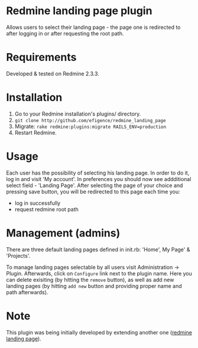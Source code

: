 # Redmine landing page plugin

Allows users to select their landing page - the page one is redirected to after logging in or after requesting the root path.

# Requirements

Developed & tested on Redmine 2.3.3.

# Installation

1. Go to your Redmine installation's plugins/ directory.
2. `git clone http://github.com/efigence/redmine_landing_page`
3. Migrate: `rake redmine:plugins:migrate RAILS_ENV=production`
4. Restart Redmine.

# Usage

Each user has the possibility of selecting his landing page. In order to do it, log in and visit 'My account'. In preferences you should now see addditional select field - 'Landing Page'. After selecting the page of your choice and pressing save button, you will be redirected to this page each time you:

* log in successfully
* request redmine root path

# Management (admins)

There are three default landing pages defined in init.rb: 'Home', My Page' & 'Projects'.

To manage landing pages selectable by all users visit Administration -> Plugin. Afterwards, click on `Configure` link next to the plugin name. Here you can delete exisiting (by hitting the `remove` button), as well as add new landing pages (by hitting `add new` button and providing proper name and path afterwards).

# Note

This plugin was being initially developed by extending another one ([redmine landing page](https://github.com/biow0lf/redmine_landing_page)).
